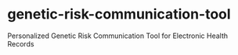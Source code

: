 # genetic-risk-communication-tool
Personalized Genetic Risk Communication Tool for Electronic Health Records
